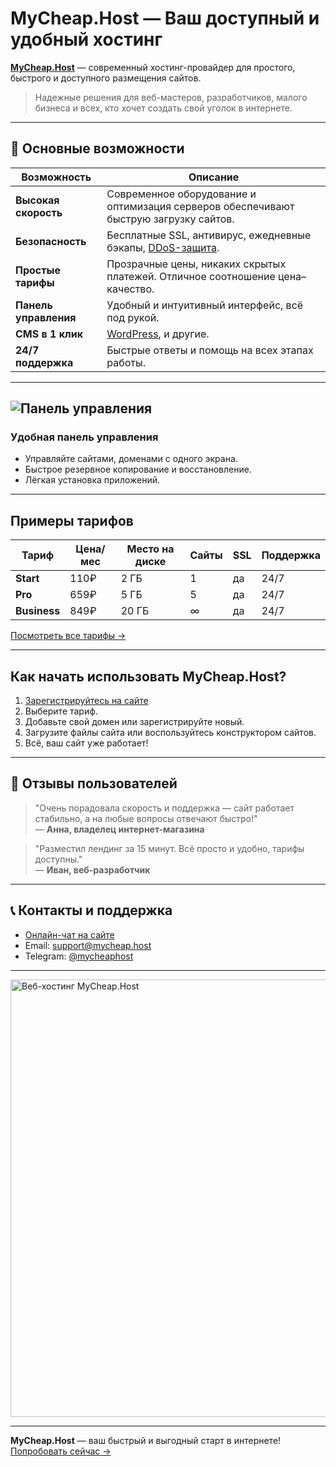  # MyCheap.Host — Ваш доступный и удобный хостинг

**[MyCheap.Host](https://mycheap.host)** — современный хостинг-провайдер для простого, быстрого и доступного размещения сайтов.  
> Надежные решения для веб-мастеров, разработчиков, малого бизнеса и всех, кто хочет создать свой уголок в интернете.

---

## 🚀 Основные возможности

| Возможность         | Описание                                                                  |
|---------------------|---------------------------------------------------------------------------|
| **Высокая скорость**    | Современное оборудование и оптимизация серверов обеспечивают быструю загрузку сайтов. |
| **Безопасность**        | Бесплатные SSL, антивирус, ежедневные бэкапы, [DDoS-защита](https://ru.wikipedia.org/wiki/DDoS).|
| **Простые тарифы**      | Прозрачные цены, никаких скрытых платежей. Отличное соотношение цена–качество. |
| **Панель управления**   | Удобный и интуитивный интерфейс, всё под рукой.                        |
| **CMS в 1 клик**        | [WordPress](https://wordpress.org/), и другие. |
| **24/7 поддержка**      | Быстрые ответы и помощь на всех этапах работы.                         |

---

## ![Панель управления](https://mycheap.host/static/dashboard/hosting-dashboard.png)  
### Удобная панель управления

- Управляйте сайтами, доменами с одного экрана.
- Быстрое резервное копирование и восстановление.
- Лёгкая установка приложений.

---

## Примеры тарифов

| Тариф      | Цена/мес | Место на диске | Сайты | SSL | Поддержка |
|------------|----------|----------------|-------|-----|-----------|
| **Start**  | 110₽      | 2 ГБ           | 1     | да  | 24/7      |
| **Pro**    | 659₽     | 5 ГБ           | 5     | да  | 24/7      |
| **Business**| 849₽    | 20 ГБ          | ∞     | да  | 24/7      |

[Посмотреть все тарифы →](https://mycheap.host/#pricing)

---

## Как начать использовать MyCheap.Host?

1. [Зарегистрируйтесь на сайте](https://mycheap.host)
2. Выберите тариф.
3. Добавьте свой домен или зарегистрируйте новый.
4. Загрузите файлы сайта или воспользуйтесь конструктором сайтов.
5. Всё, ваш сайт уже работает!

---

## 📝 Отзывы пользователей

> "Очень порадовала скорость и поддержка — сайт работает стабильно, а на любые вопросы отвечают быстро!"  
> — **Анна, владелец интернет-магазина**

> "Разместил лендинг за 15 минут. Всё просто и удобно, тарифы доступны."  
> — **Иван, веб-разработчик**

---

## 📞 Контакты и поддержка

- [Онлайн-чат на сайте](https://mycheap.host)
- Email: [support@mycheap.host](mailto:support@mycheap.host)
- Telegram: [@mycheaphost](https://t.me/mycheaphost)

---

<img src="https://mycheap.host/static/dashboard/web-hosting.png" alt="Веб-хостинг MyCheap.Host" width="700"/>

---

**MyCheap.Host** — ваш быстрый и выгодный старт в интернете!  
[Попробовать сейчас →](https://mycheap.host)
